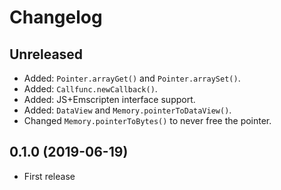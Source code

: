 # Changelog

## Unreleased

* Added: `Pointer.arrayGet()` and `Pointer.arraySet()`.
* Added: `Callfunc.newCallback()`.
* Added: JS+Emscripten interface support.
* Added: `DataView` and `Memory.pointerToDataView()`.
* Changed `Memory.pointerToBytes()` to never free the pointer.

## 0.1.0 (2019-06-19)

* First release
